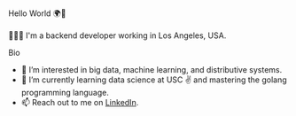 Hello World 🌍👋<br />
<br /> 👨🏻‍💻 I'm a backend developer working in Los Angeles, USA.

Bio
- 👀 I’m interested in big data, machine learning, and distributive systems.
- 🌱 I’m currently learning data science at USC ✌️ and mastering the golang programming language.
- 📫 Reach out to me on [LinkedIn](https://www.linkedin.com/in/dtruong7/).

<!---
dtruong8/dtruong8 is a ✨ special ✨ repository because its `README.md` (this file) appears on your GitHub profile.
You can click the Preview link to take a look at your changes.
--->
